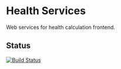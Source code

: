 Health Services
===============
Web services for health calculation frontend.


Status
------
[![Build Status](https://travis-ci.com/carolinegoovaerts/health-services.svg?branch=master)](https://travis-ci.com/carolinegoovaerts/health-services)
